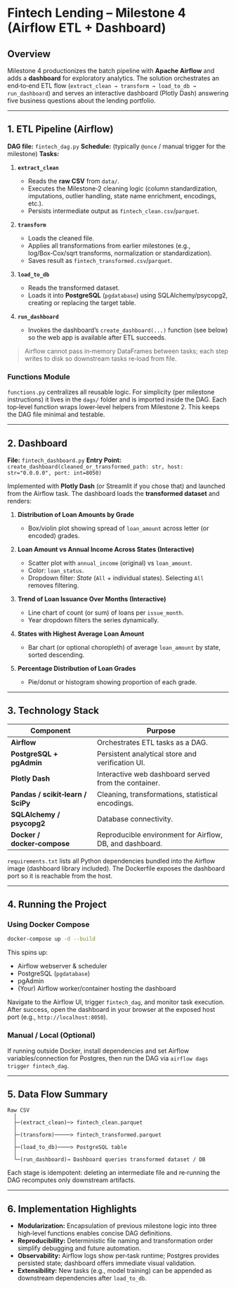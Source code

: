 # Fintech Lending – Milestone 4 (Airflow ETL + Dashboard)

## Overview

Milestone 4 productionizes the batch pipeline with **Apache Airflow** and adds a **dashboard** for exploratory analytics. The solution orchestrates an end‑to‑end ETL flow (`extract_clean → transform → load_to_db → run_dashboard`) and serves an interactive dashboard (Plotly Dash) answering five business questions about the lending portfolio.

---

## 1. ETL Pipeline (Airflow)

**DAG file:** `fintech_dag.py`
**Schedule:** (typically `@once` / manual trigger for the milestone)
**Tasks:**

1. **`extract_clean`**

   * Reads the **raw CSV** from `data/`.
   * Executes the Milestone‑2 cleaning logic (column standardization, imputations, outlier handling, state name enrichment, encodings, etc.).
   * Persists intermediate output as `fintech_clean.csv`/`parquet`.

2. **`transform`**

   * Loads the cleaned file.
   * Applies all transformations from earlier milestones (e.g., log/Box‑Cox/sqrt transforms, normalization or standardization).
   * Saves result as `fintech_transformed.csv`/`parquet`.

3. **`load_to_db`**

   * Reads the transformed dataset.
   * Loads it into **PostgreSQL** (`pgdatabase`) using SQLAlchemy/psycopg2, creating or replacing the target table.

4. **`run_dashboard`**

   * Invokes the dashboard’s `create_dashboard(...)` function (see below) so the web app is available after ETL succeeds.

> Airflow cannot pass in‑memory DataFrames between tasks; each step writes to disk so downstream tasks re‑load from file.

### Functions Module

`functions.py` centralizes all reusable logic. For simplicity (per milestone instructions) it lives in the `dags/` folder and is imported inside the DAG. Each top‑level function wraps lower‑level helpers from Milestone 2. This keeps the DAG file minimal and testable.

---

## 2. Dashboard

**File:** `fintech_dashboard.py`
**Entry Point:** `create_dashboard(cleaned_or_transformed_path: str, host: str="0.0.0.0", port: int=8050)`

Implemented with **Plotly Dash** (or Streamlit if you chose that) and launched from the Airflow task. The dashboard loads the **transformed dataset** and renders:

1. **Distribution of Loan Amounts by Grade**

   * Box/violin plot showing spread of `loan_amount` across letter (or encoded) grades.

2. **Loan Amount vs Annual Income Across States (Interactive)**

   * Scatter plot with `annual_income` (original) vs `loan_amount`.
   * Color: `loan_status`.
   * Dropdown filter: *State* (`All` + individual states). Selecting `All` removes filtering.

3. **Trend of Loan Issuance Over Months (Interactive)**

   * Line chart of count (or sum) of loans per `issue_month`.
   * Year dropdown filters the series dynamically.

4. **States with Highest Average Loan Amount**

   * Bar chart (or optional choropleth) of average `loan_amount` by state, sorted descending.

5. **Percentage Distribution of Loan Grades**

   * Pie/donut or histogram showing proportion of each grade.


---

## 3. Technology Stack

| Component                         | Purpose                                                  |
| --------------------------------- | -------------------------------------------------------- |
| **Airflow**                       | Orchestrates ETL tasks as a DAG.                         |
| **PostgreSQL + pgAdmin**          | Persistent analytical store and verification UI.         |
| **Plotly Dash**                   | Interactive web dashboard served from the container.     |
| **Pandas / scikit‑learn / SciPy** | Cleaning, transformations, statistical encodings.        |
| **SQLAlchemy / psycopg2**         | Database connectivity.                                   |
| **Docker / docker‑compose**       | Reproducible environment for Airflow, DB, and dashboard. |

`requirements.txt` lists all Python dependencies bundled into the Airflow image (dashboard library included). The Dockerfile exposes the dashboard port so it is reachable from the host.

---

## 4. Running the Project

### Using Docker Compose

```bash
docker-compose up -d --build
```

This spins up:

* Airflow webserver & scheduler
* PostgreSQL (`pgdatabase`)
* pgAdmin
* (Your) Airflow worker/container hosting the dashboard

Navigate to the Airflow UI, trigger `fintech_dag`, and monitor task execution. After success, open the dashboard in your browser at the exposed host port (e.g., `http://localhost:8050`).

### Manual / Local (Optional)

If running outside Docker, install dependencies and set Airflow variables/connection for Postgres, then run the DAG via `airflow dags trigger fintech_dag`.

---

## 5. Data Flow Summary

```
Raw CSV
  │
  ├─(extract_clean)─> fintech_clean.parquet
  │
  ├─(transform)─────> fintech_transformed.parquet
  │
  ├─(load_to_db)────> PostgreSQL table
  │
  └─(run_dashboard)→ Dashboard queries transformed dataset / DB
```

Each stage is idempotent: deleting an intermediate file and re‑running the DAG recomputes only downstream artifacts.

---

## 6. Implementation Highlights

* **Modularization:** Encapsulation of previous milestone logic into three high‑level functions enables concise DAG definitions.
* **Reproducibility:** Deterministic file naming and transformation order simplify debugging and future automation.
* **Observability:** Airflow logs show per‑task runtime; Postgres provides persisted state; dashboard offers immediate visual validation.
* **Extensibility:** New tasks (e.g., model training) can be appended as downstream dependencies after `load_to_db`.

